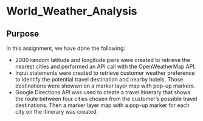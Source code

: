 # World_Weather_Analysis
## Purpose
In this assignment, we have done the following:
- 2000 random latitude and longitude pairs were created to retrieve the nearest cities and performed an
API call with the OpenWeatherMap API.
- Input statements were created to retrieve customer weather preference to identify the potential travel destination and nearby hotels. Those destinations were showwn on a marker layer map with pop-up markers.
- Google Directions API was used to create a travel itinerary that shows the route between four cities chosen from the customer’s possible travel destinations. Then a marker layer map with a pop-up marker for each city on the itinerary was created.